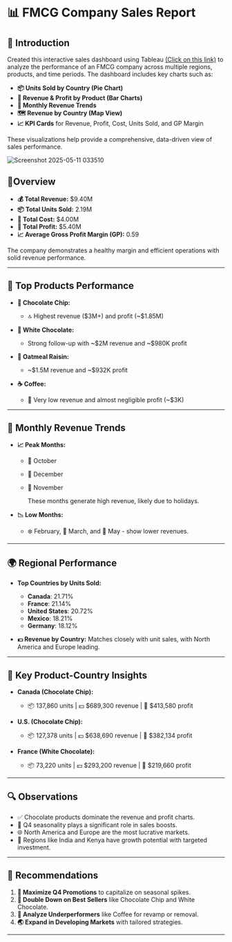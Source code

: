 # **📊 FMCG Company Sales Report**

## **📌 Introduction**
Created this interactive sales dashboard using Tableau [(Click on this link)](https://public.tableau.com/app/profile/raj.sharma3883/viz/FMCGCompanySalesDashboard/Dashboard1?publish=yes) to analyze the performance of an FMCG company across multiple regions, products, and time periods. The dashboard includes key charts such as:

* **📦 Units Sold by Country (Pie Chart)**
* **🍪 Revenue & Profit by Product (Bar Charts)**
* **📅 Monthly Revenue Trends**
* **🗺️ Revenue by Country (Map View)**
* **📈 KPI Cards** for Revenue, Profit, Cost, Units Sold, and GP Margin

These visualizations help provide a comprehensive, data-driven view of sales performance.

![Screenshot 2025-05-11 033510](https://github.com/user-attachments/assets/80f64280-7cbd-4e37-b9ce-814516cf2a41)


## **📝Overview**

* **💰 Total Revenue:** \$9.40M
* **📦 Total Units Sold:** 2.19M
* **💸 Total Cost:** \$4.00M
* **🧾 Total Profit:** \$5.40M
* **📈 Average Gross Profit Margin (GP):** 0.59

The company demonstrates a healthy margin and efficient operations with solid revenue performance.

---

## **🥇 Top Products Performance**

* **🍪 Chocolate Chip:**

  * 🔝 Highest revenue (\$3M+) and profit (\~\$1.85M)
* **🍫 White Chocolate:**

  * Strong follow-up with \~\$2M revenue and \~\$980K profit
* **🌾 Oatmeal Raisin:**

  * \~\$1.5M revenue and \~\$932K profit
* **☕ Coffee:**

  * 🚨 Very low revenue and almost negligible profit (\~\$3K)

---

## **📅 Monthly Revenue Trends**

* **📈 Peak Months:**

  * 🎃 October
  * 🎄 December
  * 🦃 November

    These months generate high revenue, likely due to holidays.
* **📉 Low Months:**

  * ❄️ February, 🌷 March, and 🌸 May - show lower revenues.

---

## **🌍 Regional Performance**

* **Top Countries by Units Sold:**

  * **Canada**: 21.71%
  * **France**: 21.14%
  * **United States**: 20.72%
  * **Mexico**: 18.21% 
  * **Germany**: 18.12%

* **💵 Revenue by Country:**
  Matches closely with unit sales, with North America and Europe leading.

---

## **🧩 Key Product-Country Insights**

* **Canada (Chocolate Chip):**

  * 📦 137,860 units | 💵 \$689,300 revenue | 🧾 \$413,580 profit
* **U.S. (Chocolate Chip):**

  * 📦 127,378 units | 💵 \$638,690 revenue | 🧾 \$382,134 profit
* **France (White Chocolate):**

  * 📦 73,220 units | 💵 \$293,200 revenue | 🧾 \$219,660 profit

---

## **🔍 Observations**

* ✅ Chocolate products dominate the revenue and profit charts.
* 📅 Q4 seasonality plays a significant role in sales boosts.
* 🌐 North America and Europe are the most lucrative markets.
* 🌱 Regions like India and Kenya have growth potential with targeted investment.

---

## **🚀 Recommendations**

1. **📢 Maximize Q4 Promotions** to capitalize on seasonal spikes.
2. **🎯 Double Down on Best Sellers** like Chocolate Chip and White Chocolate.
3. **🧪 Analyze Underperformers** like Coffee for revamp or removal.
4. **🌏 Expand in Developing Markets** with tailored strategies.

---
